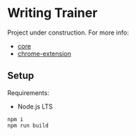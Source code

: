 # Writing Trainer

Project under construction. For more info:

- [core](./packages/core)
- [chrome-extension](./packages/chrome-extension)

## Setup

Requirements:

- Node.js LTS

```
npm i
npm run build
```
